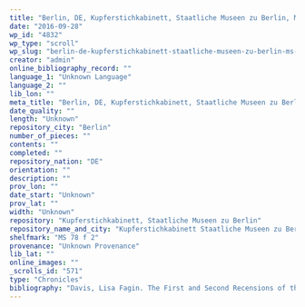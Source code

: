 ```yaml
---
title: "Berlin, DE, Kupferstichkabinett, Staatliche Museen zu Berlin, MS 78 f 2"
date: "2016-09-28"
wp_id: "4832"
wp_type: "scroll"
wp_slug: "berlin-de-kupferstichkabinett-staatliche-museen-zu-berlin-ms-78-f-2"
creator: "admin"
online_bibliography_record: ""
language_1: "Unknown Language"
language_2: ""
lib_lon: ""
meta_title: "Berlin, DE, Kupferstichkabinett, Staatliche Museen zu Berlin, MS 78 f 2"
date_quality: ""
length: "Unknown"
repository_city: "Berlin"
number_of_pieces: ""
contents: ""
completed: ""
repository_nation: "DE"
orientation: ""
description: ""
prov_lon: ""
date_start: "Unknown"
prov_lat: ""
width: "Unknown"
repository: "Kupferstichkabinett, Staatliche Museen zu Berlin"
repository_name_and_city: "Kupferstichkabinett Staatliche Museen zu Berlin, Berlin DE"
shelfmark: "MS 78 f 2"
provenance: "Unknown Provenance"
lib_lat: ""
online_images: ""
_scrolls_id: "571"
type: "Chronicles"
bibliography: "Davis, Lisa Fagin. The First and Second Recensions of the Chronique Anonyme Universelle: Houghton MS Typ 41 and MS Fr 49. Cambridge, MA: Harvard University, 2009."
---
```




